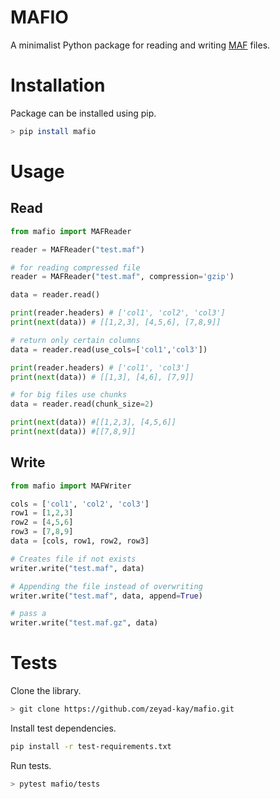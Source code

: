 # MAFIO

A minimalist Python package for reading and writing [MAF](https://docs.gdc.cancer.gov/Data/File_Formats/MAF_Format/#:~:text=Mutation%20Annotation%20Format%20(MAF)%20is,(or%20open-access).) files.

# Installation
Package can be installed using pip.
```sh
> pip install mafio
```
# Usage

## Read
```py
from mafio import MAFReader

reader = MAFReader("test.maf")

# for reading compressed file
reader = MAFReader("test.maf", compression='gzip')

data = reader.read()

print(reader.headers) # ['col1', 'col2', 'col3']
print(next(data)) # [[1,2,3], [4,5,6], [7,8,9]]

# return only certain columns
data = reader.read(use_cols=['col1','col3'])

print(reader.headers) # ['col1', 'col3']
print(next(data)) # [[1,3], [4,6], [7,9]]

# for big files use chunks
data = reader.read(chunk_size=2)

print(next(data)) #[[1,2,3], [4,5,6]]
print(next(data)) #[[7,8,9]]

```
## Write
```py
from mafio import MAFWriter

cols = ['col1', 'col2', 'col3']
row1 = [1,2,3]
row2 = [4,5,6]
row3 = [7,8,9]
data = [cols, row1, row2, row3]

# Creates file if not exists
writer.write("test.maf", data)

# Appending the file instead of overwriting
writer.write("test.maf", data, append=True)

# pass a 
writer.write("test.maf.gz", data)
```

# Tests
Clone the library.
```sh
> git clone https://github.com/zeyad-kay/mafio.git
```
Install test dependencies.
```sh
pip install -r test-requirements.txt
```
Run tests.
```sh
> pytest mafio/tests
```